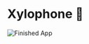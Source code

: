 # Xylophone 🎹

![Finished App](https://github.com/londonappbrewery/Images/blob/master/xylophone-flutter.png)

